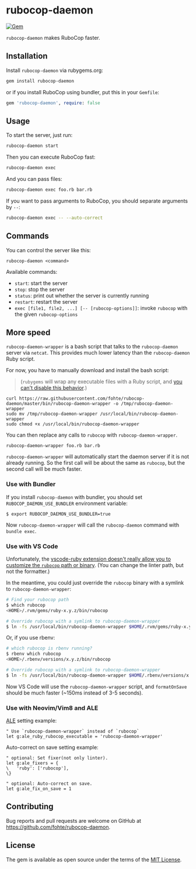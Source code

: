 # rubocop-daemon

[![Gem](https://img.shields.io/gem/v/rubocop-daemon.svg)](https://rubygems.org/gems/rubocop-daemon)

`rubocop-daemon` makes RuboCop faster.

## Installation

Install `rubocop-daemon` via rubygems.org:

```sh
gem install rubocop-daemon
```

or if you install RuboCop using bundler, put this in your `Gemfile`:

```ruby
gem 'rubocop-daemon', require: false
```

## Usage

To start the server, just run:

```sh
rubocop-daemon start
```

Then you can execute RuboCop fast:

```sh
rubocop-daemon exec
```

And you can pass files:

```sh
rubocop-daemon exec foo.rb bar.rb
```

If you want to pass arguments to RuboCop, you should separate arguments by `--`:

```sh
rubocop-daemon exec -- --auto-correct
```

## Commands

You can control the server like this:

```
rubocop-daemon <command>
```

Available commands:

- `start`: start the server
- `stop`: stop the server
- `status`: print out whether the server is currently running
- `restart`: restart the server
- `exec [file1, file2, ...] [-- [rubocop-options]]`: invoke `rubocop` with the given `rubocop-options`

## More speed

`rubocop-daemon-wrapper` is a bash script that talks to the `rubocop-daemon` server via `netcat`. This provides much lower latency than the `rubocop-daemon` Ruby script.

For now, you have to manually download and install the bash script:

> (`rubygems` will wrap any executable files with a Ruby script, and [you can't disable this behavior](https://github.com/rubygems/rubygems/issues/88).)

```
curl https://raw.githubusercontent.com/fohte/rubocop-daemon/master/bin/rubocop-daemon-wrapper -o /tmp/rubocop-daemon-wrapper
sudo mv /tmp/rubocop-daemon-wrapper /usr/local/bin/rubocop-daemon-wrapper
sudo chmod +x /usr/local/bin/rubocop-daemon-wrapper
```

You can then replace any calls to `rubocop` with `rubocop-daemon-wrapper`.

```
rubocop-daemon-wrapper foo.rb bar.rb
```

`rubocop-daemon-wrapper` will automatically start the daemon server if it is not already running. So the first call will be about the same as `rubocop`, but the second call will be much faster.

### Use with Bundler

If you install `rubocop-daemon` with bundler, you should set `RUBOCOP_DAEMON_USE_BUNDLER` environment variable:

```console
$ export RUBOCOP_DAEMON_USE_BUNDLER=true
```

Now `rubocop-daemon-wrapper` will call the `rubocop-daemon` command with `bundle exec`.

### Use with VS Code

Unfortunately, the [vscode-ruby extension doesn't really allow you to customize the `rubocop` path or binary](https://github.com/rubyide/vscode-ruby/issues/413). (You can change the linter path, but not the formatter.)

In the meantime, you could just override the `rubocop` binary with a symlink to `rubocop-daemon-wrapper`:

```bash
# Find your rubocop path
$ which rubocop
<HOME>/.rvm/gems/ruby-x.y.z/bin/rubocop

# Override rubocop with a symlink to rubocop-daemon-wrapper
$ ln -fs /usr/local/bin/rubocop-daemon-wrapper $HOME/.rvm/gems/ruby-x.y.z/bin/rubocop
```

Or, if you use rbenv:

```bash
# which rubocop is rbenv running?
$ rbenv which rubocop
<HOME>/.rbenv/versions/x.y.z/bin/rubocop

# Override rubocop with a symlink to rubocop-daemon-wrapper
$ ln -fs /usr/local/bin/rubocop-daemon-wrapper $HOME/.rbenv/versions/x.y.z/bin/rubocop
```

Now VS Code will use the `rubocop-daemon-wrapper` script, and `formatOnSave` should be much faster (~150ms instead of 3-5 seconds).

### Use with Neovim/Vim8 and ALE

[ALE](https://github.com/w0rp/ale) setting example:

```vim
" Use `rubocop-daemon-wrapper` instead of `rubocop`
let g:ale_ruby_rubocop_executable = 'rubocop-daemon-wrapper'
```

Auto-correct on save setting example:

```vim
" optional: Set fixer(not only linter).
let g:ale_fixers = {
\   'ruby': ['rubocop'],
\}

" optional: Auto-correct on save.
let g:ale_fix_on_save = 1
```

## Contributing

Bug reports and pull requests are welcome on GitHub at https://github.com/fohte/rubocop-daemon.

## License

The gem is available as open source under the terms of the [MIT License](https://opensource.org/licenses/MIT).
